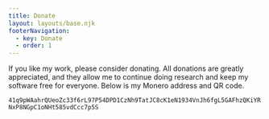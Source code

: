 ```yaml
---
title: Donate
layout: layouts/base.njk
footerNavigation:
  - key: Donate
  - order: 1
---
```

If you like my work, please consider donating. All donations are greatly appreciated, and they allow me to continue doing research and keep my software free for everyone.
Below is my Monero address and QR code.

`41q9pWAahrQUeoZc33f6rL97P54DPD1CzNh9TatJC8cK1eN1934VnJh6fgL5GAFhzQKiYRNxP8NGpC1oNHt585vdCcc7p5S`

